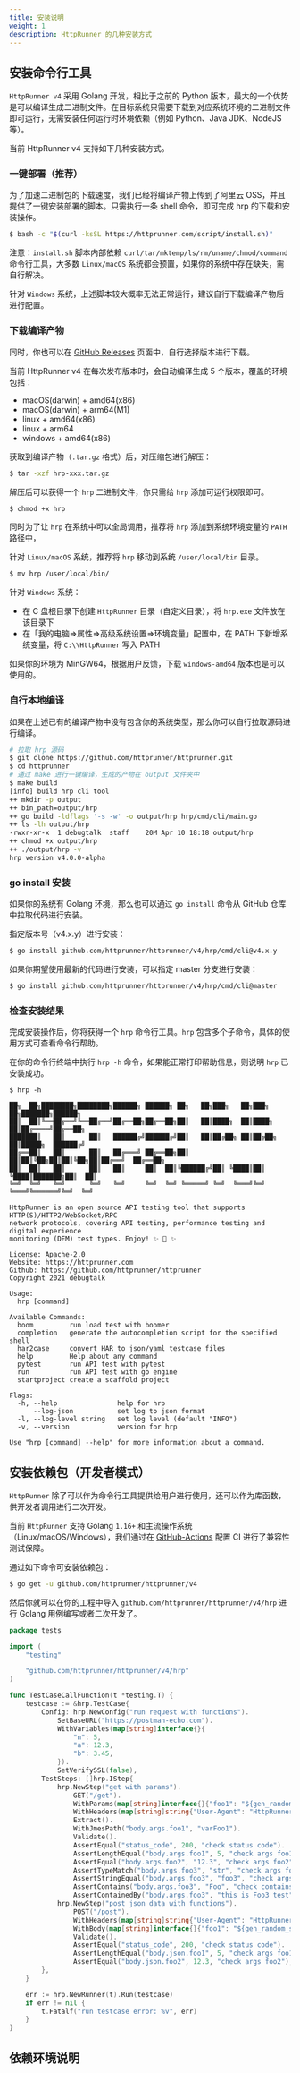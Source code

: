 ```yaml
---
title: 安装说明
weight: 1
description: HttpRunner 的几种安装方式
---
```


## 安装命令行工具

`HttpRunner v4` 采用 Golang 开发，相比于之前的 Python 版本，最大的一个优势是可以编译生成二进制文件。在目标系统只需要下载到对应系统环境的二进制文件即可运行，无需安装任何运行时环境依赖（例如 Python、Java JDK、NodeJS 等）。

当前 HttpRunner v4 支持如下几种安装方式。

### 一键部署（推荐）

为了加速二进制包的下载速度，我们已经将编译产物上传到了阿里云 OSS，并且提供了一键安装部署的脚本。只需执行一条 shell 命令，即可完成 hrp 的下载和安装操作。

```bash
$ bash -c "$(curl -ksSL https://httprunner.com/script/install.sh)"
```

注意：`install.sh` 脚本内部依赖 `curl/tar/mktemp/ls/rm/uname/chmod/command` 命令行工具，大多数 `Linux/macOS` 系统都会预置，如果你的系统中存在缺失，需自行解决。

针对 `Windows` 系统，上述脚本较大概率无法正常运行，建议自行下载编译产物后进行配置。

### 下载编译产物

同时，你也可以在 [GitHub Releases][releases] 页面中，自行选择版本进行下载。

当前 HttpRunner v4 在每次发布版本时，会自动编译生成 5 个版本，覆盖的环境包括：

- macOS(darwin) + amd64(x86)
- macOS(darwin) + arm64(M1)
- linux + amd64(x86)
- linux + arm64
- windows + amd64(x86)

获取到编译产物（`.tar.gz` 格式）后，对压缩包进行解压：

```bash
$ tar -xzf hrp-xxx.tar.gz
```

解压后可以获得一个 `hrp` 二进制文件，你只需给 `hrp` 添加可运行权限即可。

```bash
$ chmod +x hrp
```

同时为了让 `hrp` 在系统中可以全局调用，推荐将 `hrp` 添加到系统环境变量的 `PATH` 路径中，

针对 `Linux/macOS` 系统，推荐将 `hrp` 移动到系统 `/user/local/bin` 目录。

```bash
$ mv hrp /user/local/bin/
```

针对 `Windows` 系统：

- 在 C 盘根目录下创建 `HttpRunner` 目录（自定义目录），将 `hrp.exe` 文件放在该目录下
- 在「我的电脑=>属性=>高级系统设置=>环境变量」配置中，在 PATH 下新增系统变量，将 `C:\\HttpRunner` 写入 PATH

如果你的环境为 MinGW64，根据用户反馈，下载 `windows-amd64` 版本也是可以使用的。

### 自行本地编译

如果在上述已有的编译产物中没有包含你的系统类型，那么你可以自行拉取源码进行编译。

```bash
# 拉取 hrp 源码
$ git clone https://github.com/httprunner/httprunner.git
$ cd httprunner
# 通过 make 进行一键编译，生成的产物在 output 文件夹中
$ make build
[info] build hrp cli tool
++ mkdir -p output
++ bin_path=output/hrp
++ go build -ldflags '-s -w' -o output/hrp hrp/cmd/cli/main.go
++ ls -lh output/hrp
-rwxr-xr-x  1 debugtalk  staff    20M Apr 10 18:18 output/hrp
++ chmod +x output/hrp
++ ./output/hrp -v
hrp version v4.0.0-alpha
```

### go install 安装

如果你的系统有 Golang 环境，那么也可以通过 `go install` 命令从 GitHub 仓库中拉取代码进行安装。

指定版本号（v4.x.y）进行安装：

```bash
$ go install github.com/httprunner/httprunner/v4/hrp/cmd/cli@v4.x.y
```

如果你期望使用最新的代码进行安装，可以指定 master 分支进行安装：

```bash
$ go install github.com/httprunner/httprunner/v4/hrp/cmd/cli@master
```

### 检查安装结果

完成安装操作后，你将获得一个 `hrp` 命令行工具。`hrp` 包含多个子命令，具体的使用方式可查看命令行帮助。

在你的命令行终端中执行 `hrp -h` 命令，如果能正常打印帮助信息，则说明 `hrp` 已安装成功。

```text
$ hrp -h

██╗  ██╗████████╗████████╗██████╗ ██████╗ ██╗   ██╗███╗   ██╗███╗   ██╗███████╗██████╗
██║  ██║╚══██╔══╝╚══██╔══╝██╔══██╗██╔══██╗██║   ██║████╗  ██║████╗  ██║██╔════╝██╔══██╗
███████║   ██║      ██║   ██████╔╝██████╔╝██║   ██║██╔██╗ ██║██╔██╗ ██║█████╗  ██████╔╝
██╔══██║   ██║      ██║   ██╔═══╝ ██╔══██╗██║   ██║██║╚██╗██║██║╚██╗██║██╔══╝  ██╔══██╗
██║  ██║   ██║      ██║   ██║     ██║  ██║╚██████╔╝██║ ╚████║██║ ╚████║███████╗██║  ██║
╚═╝  ╚═╝   ╚═╝      ╚═╝   ╚═╝     ╚═╝  ╚═╝ ╚═════╝ ╚═╝  ╚═══╝╚═╝  ╚═══╝╚══════╝╚═╝  ╚═╝

HttpRunner is an open source API testing tool that supports HTTP(S)/HTTP2/WebSocket/RPC
network protocols, covering API testing, performance testing and digital experience
monitoring (DEM) test types. Enjoy! ✨ 🚀 ✨

License: Apache-2.0
Website: https://httprunner.com
Github: https://github.com/httprunner/httprunner
Copyright 2021 debugtalk

Usage:
  hrp [command]

Available Commands:
  boom         run load test with boomer
  completion   generate the autocompletion script for the specified shell
  har2case     convert HAR to json/yaml testcase files
  help         Help about any command
  pytest       run API test with pytest
  run          run API test with go engine
  startproject create a scaffold project

Flags:
  -h, --help               help for hrp
      --log-json           set log to json format
  -l, --log-level string   set log level (default "INFO")
  -v, --version            version for hrp

Use "hrp [command] --help" for more information about a command.
```

## 安装依赖包（开发者模式）

`HttpRunner` 除了可以作为命令行工具提供给用户进行使用，还可以作为库函数，供开发者调用进行二次开发。

当前 `HttpRunner` 支持 Golang `1.16+` 和主流操作系统（Linux/macOS/Windows），我们通过在 [GitHub-Actions][github-actions] 配置 CI 进行了兼容性测试保障。

通过如下命令可安装依赖包：

```bash
$ go get -u github.com/httprunner/httprunner/v4
```

然后你就可以在你的工程中导入 `github.com/httprunner/httprunner/v4/hrp` 进行 Golang 用例编写或者二次开发了。

```go
package tests

import (
	"testing"

	"github.com/httprunner/httprunner/v4/hrp"
)

func TestCaseCallFunction(t *testing.T) {
	testcase := &hrp.TestCase{
		Config: hrp.NewConfig("run request with functions").
			SetBaseURL("https://postman-echo.com").
			WithVariables(map[string]interface{}{
				"n": 5,
				"a": 12.3,
				"b": 3.45,
			}).
			SetVerifySSL(false),
		TestSteps: []hrp.IStep{
			hrp.NewStep("get with params").
				GET("/get").
				WithParams(map[string]interface{}{"foo1": "${gen_random_string($n)}", "foo2": "${max($a, $b)}", "foo3": "Foo3"}).
				WithHeaders(map[string]string{"User-Agent": "HttpRunnerPlus"}).
				Extract().
				WithJmesPath("body.args.foo1", "varFoo1").
				Validate().
				AssertEqual("status_code", 200, "check status code").
				AssertLengthEqual("body.args.foo1", 5, "check args foo1").
				AssertEqual("body.args.foo2", "12.3", "check args foo2").
				AssertTypeMatch("body.args.foo3", "str", "check args foo3 is type string").
				AssertStringEqual("body.args.foo3", "foo3", "check args foo3 case-insensitivity").
				AssertContains("body.args.foo3", "Foo", "check contains ").
				AssertContainedBy("body.args.foo3", "this is Foo3 test", "check contained by"), // notice: request params value will be converted to string
			hrp.NewStep("post json data with functions").
				POST("/post").
				WithHeaders(map[string]string{"User-Agent": "HttpRunnerPlus"}).
				WithBody(map[string]interface{}{"foo1": "${gen_random_string($n)}", "foo2": "${max($a, $b)}"}).
				Validate().
				AssertEqual("status_code", 200, "check status code").
				AssertLengthEqual("body.json.foo1", 5, "check args foo1").
				AssertEqual("body.json.foo2", 12.3, "check args foo2"),
		},
	}

	err := hrp.NewRunner(t).Run(testcase)
	if err != nil {
		t.Fatalf("run testcase error: %v", err)
	}
}
```

## 依赖环境说明



[releases]: https://github.com/httprunner/httprunner/releases
[github-actions]: https://github.com/httprunner/httprunner/actions
